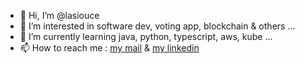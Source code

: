 - 👋 Hi, I’m @lasiouce
- 👀 I’m interested in software dev, voting app, blockchain & others ... 
- 🌱 I’m currently learning java, python, typescript, aws, kube ...
- 📫 How to reach me : [my mail](tanguy.brousseau@gmail.com) & [my linkedin](www.linkedin.com/in/tanguy-brousseau-82a360bb)


<!---
lasiouce/lasiouce is a ✨ special ✨ repository because its `README.md` (this file) appears on your GitHub profile.
You can click the Preview link to take a look at your changes.
--->
